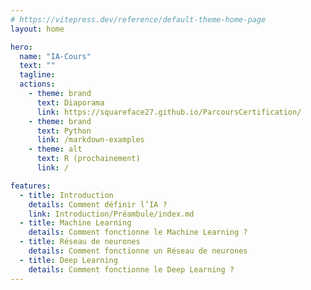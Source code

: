 ```yaml
---
# https://vitepress.dev/reference/default-theme-home-page
layout: home

hero:
  name: "IA-Cours"
  text: ""
  tagline:
  actions:
    - theme: brand
      text: Diaporama
      link: https://squareface27.github.io/ParcoursCertification/
    - theme: brand
      text: Python
      link: /markdown-examples
    - theme: alt
      text: R (prochainement)
      link: /

features:
  - title: Introduction
    details: Comment définir l’IA ?
    link: Introduction/Préambule/index.md
  - title: Machine Learning
    details: Comment fonctionne le Machine Learning ?
  - title: Réseau de neurones
    details: Comment fonctionne un Réseau de neurones
  - title: Deep Learning
    details: Comment fonctionne le Deep Learning ?
---
```

